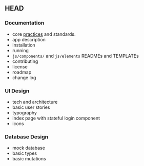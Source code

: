 ## HEAD

### Documentation
- core [practices](https://github.com/linuxfoundation/cii-best-practices-badge) and standards.
- app description
- installation
- running
- `js/components/` and `js/elements` READMEs and TEMPLATEs
- contributing
- license
- roadmap
- change log

### UI Design
- tech and architecture
- basic user stories
- typography
- index page with stateful login component
- icons

### Database Design
- mock database
- basic types
- basic mutations
